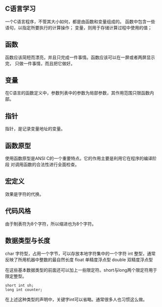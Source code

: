 ## C语言学习
一个C语言程序，不管其大小如何，都是由函数和变量组成的。
函数中包含一些语句，以指定所要执行的计算操作；
变量，则用于存储计算过程中使用的值；

## 函数
函数应该简短而漂亮，并且只完成一件事情。函数应该可以在一屏或者两屏显示完，
只做一件事情，而且把它做好。

## 变量
在C语言的函数定义中，参数列表中的参数为局部参数，其作用范围只限函数内部。

## 指针
指针，是记录变量地址的变量。

## 函数原型
使用函数原型是ANSI C的一个重要特点。它的作用主要是利用它在程序的编译阶段
对调用函数的合法性进行全面检查。

## 宏定义
效果是字符的代换。

## 代码风格
由于制表符为8个字符，所以缩进也为8个字符。

## 数据类型与长度
char 字符型，占用一个字节，可以存放本地字符集中的一个字符
int 整型，通常反映了所用机器中整数的最自然长度
float 单精度浮点型
double 双精度浮点型

在这些基本数据类型的前面还可以加上一些限定符。short与long两个限定符用于限定整型。
```
short int sh;
long int counter;
```
在上述这种类型的声明中，关键字int可以省略。通常很多人也习惯这么做。
